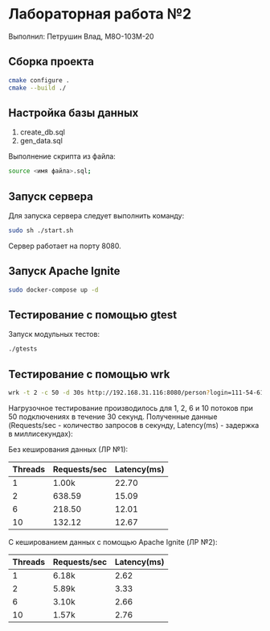 # Лабораторная работа №2 #

Выполнил: Петрушин Влад, М8О-103М-20

## Сборка проекта ##

```bash
cmake configure .
cmake --build ./
```

## Настройка базы данных ##

1. create_db.sql
2. gen_data.sql

Выполнение скрипта из файла:

```bash
source <имя файла>.sql;
```

## Запуск сервера ##

Для запуска сервера следует выполнить команду:

```bash
sudo sh ./start.sh
```

Сервер работает на порту 8080.

## Запуск Apache Ignite ##

```bash
sudo docker-compose up -d
```

## Тестирование с помощью gtest ##

Запуск модульных тестов:

```bash
./gtests
```

## Тестирование с помощью wrk ##

```bash
wrk -t 2 -c 50 -d 30s http://192.168.31.116:8080/person?login=111-54-6186
```

Нагрузочное тестирование производилось для 1, 2, 6 и 10 потоков при 50 подключениях в течение 30 секунд. Полученные данные (Requests/sec - количество запросов в секунду, Latency(ms) - задержка в миллисекундах):

Без кеширования данных (ЛР №1):

Threads | Requests/sec | Latency(ms)
---     | ---          | ---
1       | 1.00k        | 22.70
2       | 638.59       | 15.09
6       | 218.50       | 12.01
10      | 132.12       | 12.67

С кешированием данных с помощью Apache Ignite (ЛР №2):

Threads | Requests/sec | Latency(ms)
---     | ---          | ---
1       | 6.18k        | 2.62
2       | 5.89k        | 3.33
6       | 3.10k        | 2.66
10      | 1.57k        | 2.76